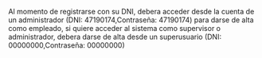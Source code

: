 Al momento de registrarse con su DNI, debera acceder desde la cuenta de un administrador
(DNI: 47190174,Contraseña: 47190174) para darse de alta como empleado, si quiere acceder al sistema como supervisor o administrador, 
debera darse de alta desde un superusuario (DNI: 00000000,Contraseña: 00000000)
